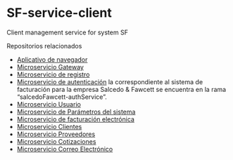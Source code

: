 # SF-service-client
Client management service for system SF

Repositorios relacionados
- [Aplicativo de navegador](https://github.com/Nex2Nym/fe-sistema-facturacion-sf)
- [Microservicio Gateway](https://github.com/RTMadao/SF-service-gateway)
- [Microservicio de registro](https://github.com/RTMadao/SF-service-registry)
- [Microservicio de autenticación](https://github.com/RTMadao/authentication_service/tree/salcedoFawcett-authService) la correspondiente al sistema de facturación para la empresa Salcedo & Fawcett se encuentra en la rama “salcedoFawcett-authService”. 
- [Microservicio Usuario](https://github.com/RTMadao/SF-service-user-service)
- [Microservicio de Parámetros del sistema](https://github.com/RTMadao/SF-service-parameter)
- [Microservicio de facturación electrónica](https://github.com/RTMadao/SF-service-electronic_invoice)
- [Microservicio Clientes](https://github.com/RTMadao/SF-service-client)
- [Microservicio Proveedores](https://github.com/RTMadao/SF-service-provider)
- [Microservicio Cotizaciones](https://github.com/RTMadao/SF-service-economicProposal)
- [Microservicio Correo Electrónico](https://github.com/RTMadao/SF-service-mail)

